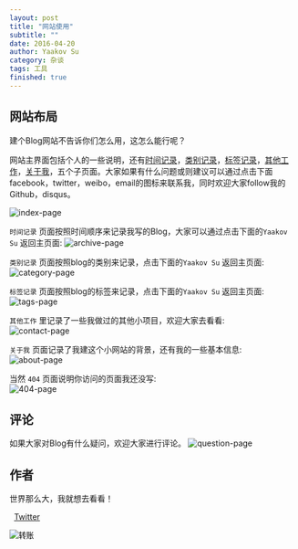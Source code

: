 ```yaml
---
layout: post
title: "网站使用"
subtitle: ""
date: 2016-04-20
author: Yaakov Su
category: 杂谈
tags: 工具
finished: true
---
```



## 网站布局

建个Blog网站不告诉你们怎么用，这怎么能行呢？

网站主界面包括个人的一些说明，还有[时间记录](http://yaakovary.com/archive/)，[类别记录](http://yaakovary.com/category/)，[标签记录](http://yaakovary.com/tags/)，[其他工作](http://yaakovary.com/contact/)，[关于我](http://yaakovary.com/about/)，五个子页面。大家如果有什么问题或则建议可以通过点击下面facebook，twitter，weibo，email的图标来联系我，同时欢迎大家follow我的Github，disqus。

![index-page](http://yaakovary.com/img/blog/firstPage.png)

 `时间记录` 页面按照时间顺序来记录我写的Blog，大家可以通过点击下面的`Yaakov Su`  返回主页面:
![archive-page](http://yaakovary.com/img/blog/archive.png)

`类别记录` 页面按照blog的类别来记录，点击下面的`Yaakov Su`  返回主页面:  
![category-page](http://yaakovary.com/img/blog/category.png)

`标签记录` 页面按照blog的标签来记录，点击下面的`Yaakov Su`  返回主页面:  
![tags-page](http://yaakovary.com/img/blog/tags.png)

`其他工作` 里记录了一些我做过的其他小项目，欢迎大家去看看:  
![contact-page](http://yaakovary.com/img/blog/contact.png)

`关于我` 页面记录了我建这个小网站的背景，还有我的一些基本信息:  
![about-page](http://yaakovary.com/img/blog/about.png)

当然 `404` 页面说明你访问的页面我还没写:  
![404-page](http://yaakovary.com/img/blog/404.png)

## 评论

如果大家对Blog有什么疑问，欢迎大家进行评论。
![question-page](http://yaakovary.com/img/blog/question.png)

## 作者

世界那么大，我就想去看看！

<i class="fa fa-twitter"></i>&nbsp;&nbsp;[Twitter](https://twitter.com/doG__uS)

<form action="https://shenghuo.alipay.com/send/payment/fill.htm" method="POST" target="_blank" accept-charset="GBK">
<input name="optEmail" type="hidden" value="1020093570@qq.com" />
<input name="payAmount" type="hidden" value="0.5" />
<input id="title" name="title" type="hidden" value="谢谢各位大大" />
<input name="memo" type="hidden" value="备注" />
<input name="pay" type="image" value="转账" src="https://img.alipay.com/sys/personalprod/style/mc/btn-index.png" />
</form>

<div id="cyReward" role="cylabs" data-use="reward"></div>


